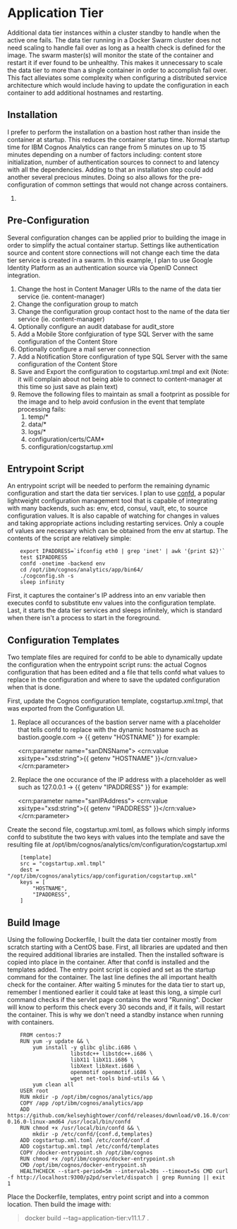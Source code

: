 # Application Tier
Additional data tier instances within a cluster standby to handle when the active one fails. The data tier running in a Docker Swarm cluster does not need scaling to handle fail over as long as a health check is defined for the image. The swarm master(s) will monitor the state of the container and restart it if ever found to be unhealthy. This makes it unnecessary to scale the data tier to more than a single container in order to accomplish fail over. This fact alleviates some complexity when configuring a distributed service architecture which would include having to update the configuration in each container to add additional hostnames and restarting.

## Installation
I prefer to perform the installation on a bastion host rather than inside the container at startup. This reduces the container startup time. Normal startup time for IBM Cognos Analytics can range from 5 minutes on up to 15 minutes depending on a number of factors including: content store initialization, number of authentication sources to connect to and latency with all the dependencies. Adding to that an installation step could add another several precious minutes. Doing so also allows for the pre-configuration of common settings that would not change across containers.

1. 

## Pre-Configuration
Several configuration changes can be applied prior to building the image in order to simplify the actual container startup. Settings like authentication source and content store connections will not change each time the data tier service is created in a swarm. In this example, I plan to use Google Identity Platform as an authentication source via OpenID Connect integration.

1. Change the host in Content Manager URIs to the name of the data tier service (ie. content-manager)
2. Change the configuration group to match
3. Change the configuration group contact host to the name of the data tier service (ie. content-manager)
4. Optionally configure an audit database for audit_store
5. Add a Mobile Store confgiuration of type SQL Server with the same configuration of the Content Store
5. Optionally configure a mail server connection
6. Add a Notification Store configuration of type SQL Server with the same configuration of the Content Store
7. Save and Export the configuration to cogstartup.xml.tmpl and exit (Note: it will complain about not being able to connect to content-manager at this time so just save as plain text)
8. Remove the following files to maintain as small a footprint as possible for the image and to help avoid confusion in the event that template processing fails:
    1. temp/*
    2. data/*
    3. logs/*
    4. configuration/certs/CAM*
    5. configuration/cogstartup.xml

## Entrypoint Script
An entrypoint script will be needed to perform the remaining dynamic configuration and start the data tier services. I plan to use [confd](https://github.com/kelseyhightower/confd), a popular lightweight configuration management tool that is capable of integrating with many backends, such as: env, etcd, consul, vault, etc, to source configuration values. It is also capable of watching for changes in values and taking appropriate actions including restarting services. Only a couple of values are necessary which can be obtained from the env at startup. The contents of the script are relatively simple:

        export IPADDRESS=`ifconfig eth0 | grep 'inet' | awk '{print $2}'`
        test $IPADDRESS
        confd -onetime -backend env
        cd /opt/ibm/cognos/analytics/app/bin64/
        ./cogconfig.sh -s
        sleep infinity

First, it captures the container's IP address into an env variable then executes confd to substitute env values into the configuration template. Last, it starts the data tier services and sleeps infinitely, which is standard when there isn't a process to start in the foreground.

## Configuration Templates
Two template files are required for confd to be able to dynamically update the configuration when the entrypoint script runs: the actual Cognos configuration that has been edited and a file that tells confd what values to replace in the configuration and where to save the updated configuration when that is done.

First, update the Cognos configuration template, cogstartup.xml.tmpl, that was exported from the Configuration UI.

1. Replace all occurances of the bastion server name with a placeholder that tells confd to replace with the dynamic hostname such as bastion.google.com -> {{ getenv "HOSTNAME" }} for example:

    <crn:parameter name="sanDNSName">
        <crn:value xsi:type="xsd:string">{{ getenv "HOSTNAME" }}</crn:value>
    </crn:parameter>

2. Replace the one occurance of the IP address with a placeholder as well such as 127.0.0.1 -> {{ getenv "IPADDRESS" }} for example:

    <crn:parameter name="sanIPAddress">
        <crn:value xsi:type="xsd:string">{{ getenv "IPADDRESS" }}</crn:value>
    </crn:parameter>

Create the second file, cogstartup.xml.toml, as follows which simply informs confd to substitute the two keys with values into the template and save the resulting file at /opt/ibm/cognos/analytics/cm/configuration/cogstartup.xml

        [template]
        src = "cogstartup.xml.tmpl"
        dest = "/opt/ibm/cognos/analytics/app/configuration/cogstartup.xml"
        keys = [
            "HOSTNAME",
            "IPADDRESS",
        ]

## Build Image
Using the following Dockerfile, I built the data tier container mostly from scratch starting with a CentOS base. First, all libraries are updated and then the required additional libraries are installed. Then the installed software is copied into place in the container. After that confd is installed and the templates added. The entry point script is copied and set as the startup command for the container. The last line defines the all important health check for the container. After waiting 5 minutes for the data tier to start up, remember I mentioned earlier it could take at least this long, a simple curl command checks if the servlet page contains the word "Running". Docker will know to perform this check every 30 seconds and, if it fails, will restart the container. This is why we don't need a standby instance when running with containers.

        FROM centos:7
        RUN yum -y update && \
            yum install -y glibc glibc.i686 \
                        libstdc++ libstdc++.i686 \
                        libX11 libX11.i686 \
                        libXext libXext.i686 \
                        openmotif openmotif.i686 \
                        wget net-tools bind-utils && \
            yum clean all
        USER root
        RUN mkdir -p /opt/ibm/cognos/analytics/app
        COPY /app /opt/ibm/cognos/analytics/app
        ADD https://github.com/kelseyhightower/confd/releases/download/v0.16.0/confd-0.16.0-linux-amd64 /usr/local/bin/confd
        RUN chmod +x /usr/local/bin/confd && \
            mkdir -p /etc/confd/{conf.d,templates}
        ADD cogstartup.xml.toml /etc/confd/conf.d
        ADD cogstartup.xml.tmpl /etc/confd/templates
        COPY /docker-entrypoint.sh /opt/ibm/cognos
        RUN chmod +x /opt/ibm/cognos/docker-entrypoint.sh
        CMD /opt/ibm/cognos/docker-entrypoint.sh
        HEALTHCHECK --start-period=5m --interval=30s --timeout=5s CMD curl -f http://localhost:9300/p2pd/servlet/dispatch | grep Running || exit 1

Place the Dockerfile, templates, entry point script and into a common location. Then build the image with:

> docker build --tag=application-tier:v11.1.7 .